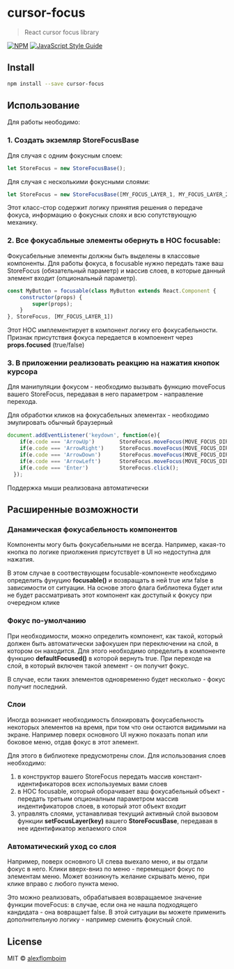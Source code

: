 # cursor-focus

> React cursor focus library

[![NPM](https://img.shields.io/npm/v/cursor-focus.svg)](https://www.npmjs.com/package/cursor-focus) [![JavaScript Style Guide](https://img.shields.io/badge/code_style-standard-brightgreen.svg)](https://standardjs.com)

## Install

```bash
npm install --save cursor-focus
```

## Использование

Для работы неободимо:

### 1. Создать экземляр StoreFocusBase

Для случая с одним фокусным слоем:
```jsx
let StoreFocus = new StoreFocusBase();
```

Для случая с несколькими фокусными слоями:
```jsx
let StoreFocus = new StoreFocusBase([MY_FOCUS_LAYER_1, MY_FOCUS_LAYER_2]);
```

Этот класс-стор содержит логику принятия решения о передаче фокуса, информацию о фокусных слоях и всю сопутствующую механику.

### 2. Все фокусабльные элементы обернуть в HOC focusable:

Фокусабельные элементы должны быть выделены в классовые компоненты. Для работы фокуса, в focusable нужно передать таже ваш StoreFocus (обязательный параметр) и массив слоев, в которые данный элемент входит (опциональный параметр).

```jsx
const MyButton = focusable(class MyButton extends React.Component {
    constructor(props) {
        super(props);
    }
}, StoreFocus, [MY_FOCUS_LAYER_1])

```
Этот HOC имплементирует в компонент логику его фокусабельности. Признак присутствия фокуса передается в компоенент через **props.focused** (true/false)

### 3. В приложении реализовать реакцию на нажатия кнопок курсора

Для манипуляции фокусом - необходимо вызывать функцию moveFocus вашего StoreFocus, передавая в него параметром - направление перехода.

Для обработки кликов на фокусабельных элементах - необходимо эмулировать обычный браузерный
```jsx
document.addEventListener('keydown', function(e){
    if(e.code === 'ArrowUp')        StoreFocus.moveFocus(MOVE_FOCUS_DIRECTION.UP);
    if(e.code === 'ArrowRight')     StoreFocus.moveFocus(MOVE_FOCUS_DIRECTION.RIGHT);
    if(e.code === 'ArrowDown')      StoreFocus.moveFocus(MOVE_FOCUS_DIRECTION.DOWN);
    if(e.code === 'ArrowLeft')      StoreFocus.moveFocus(MOVE_FOCUS_DIRECTION.LEFT);
    if(e.code === 'Enter')          StoreFocus.click();
  });
```

Поддержка мыши реализована автоматически

## Расширенные возможности

### Данамическая фокусабельность компонентов

Компоненты могу быть фокусабельными не всегда. Например, какая-то кнопка по логике приолжения присутствует в UI но недоступна для нажатия.

В этом случае в соотвествующем focusable-компоненте необходимо определить фунуцию **focusable()** и возвращать в ней true или false в зависимости от ситуации. На основе этого флага библиотека будет или не будет рассматривать этот компонент как доступый к фокусу при очередном клике

### Фокус по-умолчанию

При необходимости, можно определить компонент, как такой, который должен быть автоматически зафокушен при переключении на слой, в котором он находится. Для этого необходимо определить в компоненте функцию **defaultFocused()** в которой вернуть true. При переходе на слой, в который включен такой элемент - он получит фокус.

В случае, если таких элементов одновременно будет несколько - фокус получит последний.

### Слои

Иногда возникает необходимость блокировать фокусабельность некоторых элементов на время, при том что они остаются видимыми на экране. Например поверх основного UI нужно показать попап или боковое меню, отдав фокус в этот элемент.

Для этого в библиотеке предусмотрены слои. Для использования слоев необходимо:
1. в конструктор вашего StoreFocus передать массив констант-идентификаторов всех используемых вами слоев
2. в HOC focusable, который оборачивает ваш фокусабельный объект - передать третьим опционалным параметром массив индентификаторов слоев, в который этот объект входит
3. управлять слоями, устанавливая текущий активный слой вызовом функции **setFocusLayer(key)** вашего **StoreFocusBase**, передавая в нее идентификатор желаемого слоя

### Автоматический уход со слоя

Например, поверх основного UI слева выехало меню, и вы отдали фокус в него. Клики вверх-вниз по меню - перемещают фокус по элементам меню. Может возникнуть желание скрывать меню, при клике вправо с любого пункта меню.

Это можно реализовать, обрабатываея возвращаемое значение функции moveFocus: в случае, если она не нашла подходящего кандидата - она вовращает false. В этой ситуации вы можете применить дополнительную логику - например сменить фокусный слой.




## License

MIT © [alexflomboim](https://github.com/alexflomboim)
